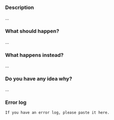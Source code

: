 ### Description

...

### What should happen?

...

### What happens instead?

...

### Do you have any idea why?

...

### Error log

```
If you have an error log, please paste it here.
```



